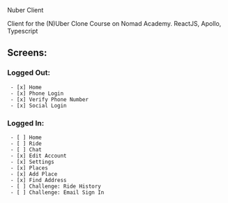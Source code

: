 Nuber Client

Client for the (N)Uber Clone Course on Nomad Academy. ReactJS, Apollo, Typescript

## Screens:

### Logged Out:

     - [x] Home
     - [x] Phone Login
     - [x] Verify Phone Number
     - [x] Social Login

### Logged In:

     - [ ] Home
     - [ ] Ride
     - [ ] Chat
     - [x] Edit Account
     - [x] Settings
     - [x] Places
     - [x] Add Place
     - [x] Find Address
     - [ ] Challenge: Ride History
     - [ ] Challenge: Email Sign In

